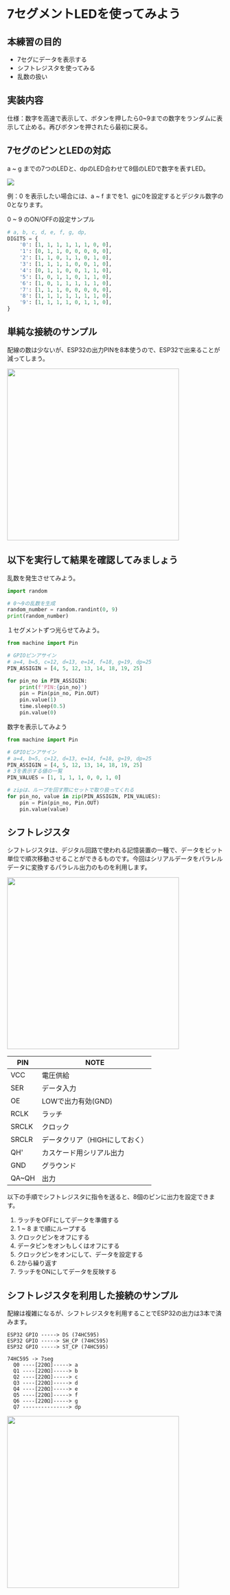 # 7セグメントLEDを使ってみよう

## 本練習の目的

- 7セグにデータを表示する
- シフトレジスタを使ってみる
- 乱数の扱い

## 実装内容

仕様：数字を高速で表示して、ボタンを押したら0~9までの数字をランダムに表示して止める。再びボタンを押されたら最初に戻る。

## 7セグのピンとLEDの対応

a ~ g までの7つのLEDと、dpのLED合わせて8個のLEDで数字を表すLED。

<image src="7seg-pin.png">

例：0 を表示したい場合には、a ~ f までを1、gに0を設定するとデジタル数字の0となります。

0 ~ 9 のON/OFFの設定サンプル

```python
# a, b, c, d, e, f, g, dp,
DIGITS = {
    '0': [1, 1, 1, 1, 1, 1, 0, 0],
    '1': [0, 1, 1, 0, 0, 0, 0, 0],
    '2': [1, 1, 0, 1, 1, 0, 1, 0],
    '3': [1, 1, 1, 1, 0, 0, 1, 0],
    '4': [0, 1, 1, 0, 0, 1, 1, 0],
    '5': [1, 0, 1, 1, 0, 1, 1, 0],
    '6': [1, 0, 1, 1, 1, 1, 1, 0],
    '7': [1, 1, 1, 0, 0, 0, 0, 0],
    '8': [1, 1, 1, 1, 1, 1, 1, 0],
    '9': [1, 1, 1, 1, 0, 1, 1, 0],
}
```

## 単純な接続のサンプル

配線の数は少ないが、ESP32の出力PINを8本使うので、ESP32で出来ることが減ってしまう。

<image src="7seg-direct.png" width="400px">

## 以下を実行して結果を確認してみましょう

乱数を発生させてみよう。

```python
import random

# 0〜9の乱数を生成
random_number = random.randint(0, 9)
print(random_number)
```

１セグメントずつ光らせてみよう。

```python
from machine import Pin

# GPIOピンアサイン
# a=4, b=5, c=12, d=13, e=14, f=18, g=19, dp=25
PIN_ASSIGIN = [4, 5, 12, 13, 14, 18, 19, 25]

for pin_no in PIN_ASSIGIN:
    print(f'PIN:{pin_no}')
    pin = Pin(pin_no, Pin.OUT)
    pin.value(1)
    time.sleep(0.5)
    pin.value(0)
```

数字を表示してみよう

```python
from machine import Pin

# GPIOピンアサイン
# a=4, b=5, c=12, d=13, e=14, f=18, g=19, dp=25
PIN_ASSIGIN = [4, 5, 12, 13, 14, 18, 19, 25]
# 3を表示する値の一覧
PIN_VALUES = [1, 1, 1, 1, 0, 0, 1, 0]

# zipは、ループを回す際にセットで取り扱ってくれる
for pin_no, value in zip(PIN_ASSIGIN, PIN_VALUES):
    pin = Pin(pin_no, Pin.OUT)
    pin.value(value)
```

## シフトレジスタ

シフトレジスタは、デジタル回路で使われる記憶装置の一種で、データをビット単位で順次移動させることができるものです。今回はシリアルデータをパラレルデータに変換するパラレル出力のものを利用します。

<image src="74HC595.png" width="400px">

| PIN | NOTE |
| --- | --- |
| VCC | 電圧供給 |
| SER | データ入力 |
| OE | LOWで出力有効(GND) |
| RCLK | ラッチ |
| SRCLK | クロック |
| SRCLR | データクリア（HIGHにしておく） |
| QH' | カスケード用シリアル出力 |
| GND | グラウンド |
| QA~QH | 出力 |

以下の手順でシフトレジスタに指令を送ると、8個のピンに出力を設定できます。

1. ラッチをOFFにしてデータを準備する
2. 1 ~ 8 まで順にループする
3. クロックピンをオフにする
4. データピンをオンもしくはオフにする
5. クロックピンをオンにして、データを設定する
6. 2から繰り返す
7. ラッチをONにしてデータを反映する

## シフトレジスタを利用した接続のサンプル

配線は複雑になるが、シフトレジスタを利用することでESP32の出力は3本で済みます。

```text
ESP32 GPIO -----> DS (74HC595)
ESP32 GPIO -----> SH_CP (74HC595)
ESP32 GPIO -----> ST_CP (74HC595)

74HC595 -> 7seg
  Q0 ----[220Ω]-----> a
  Q1 ----[220Ω]-----> b
  Q2 ----[220Ω]-----> c
  Q3 ----[220Ω]-----> d
  Q4 ----[220Ω]-----> e
  Q5 ----[220Ω]-----> f
  Q6 ----[220Ω]-----> g
  Q7 ---------------> dp
```

<image src="7seg.png" width="400px">
